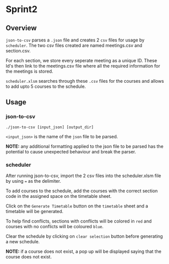 # Sprint2

## Overview

`json-to-csv` parses a `.json` file and creates 2 `csv` files for usage by `scheduler`. The two csv files created are named meetings.csv and section.csv. 

For each section, we store every seperate meeting as a unique ID. These Id's then link to the meetings.csv file where all the required information for the meetings is stored.


`scheduler.xlsm` searches through these `.csv` files for the courses and allows to add upto 5 courses to the schedule.

## Usage

### json-to-csv

`./json-to-csv [input_json] [output_dir]`

`<input_json>` is the name of the `json` file to be parsed.


**NOTE:** any additional formatting applied to the json file to be parsed has the potential to cause unexpected behaviour and break the parser.


### scheduler

After running json-to-csv, import the 2 csv files into the scheduler.xlsm file by using `=` as the delimiter.

To add courses to the schedule, add the courses with the correct section code in the assigned space on the timetable sheet.

Click on the `Generate Timetable` button on the `timetable` sheet and a timetable will be generated.

To help find conflicts, sections with conflicts will be colored in `red` and courses with no conflicts will be coloured `blue`.

Clear the schedule by clicking on `clear selection` button before generating a new schedule.

**NOTE:** if a course does not exist, a pop up will be displayed saying that the course does not exist.



